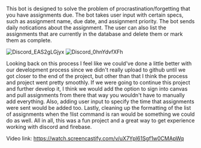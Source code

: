 This bot is designed to solve the problem of procrastination/forgetting that you have assignments due. The bot takes user input with certain specs, such as assignment name, due date, and assignment priority. The bot sends daily notications about the assignment. The user can also list the assignments that are currently in the database and delete them or mark them as complete.

![Discord_EAS2gLGjyx](https://user-images.githubusercontent.com/98119210/167515551-c3aaf05f-0efd-42b5-ad1c-97a6139b9719.png)
![Discord_0hnYdvfXFh](https://user-images.githubusercontent.com/98119210/167515561-c052180c-800e-40b6-9068-a935d03d9ab8.png)

Looking back on this process I feel like we could've done a little better with our development process since we didn't really upload to github until we got closer to the end of the project, but other than that I think the process and project went pretty smoothly. If we were going to continue this project and further develop it, I think we would add the option to sign into canvas and pull assignments from there that way you wouldn't have to manually add everything. Also, adding user input to specify the time that assignments were sent would be added too. Lastly, cleaning up the formatting of the list of assignments when the !list command is ran would be something we could do as well. All in all, this was a fun project and a great way to get experience working with discord and firebase.

Video link: https://watch.screencastify.com/v/uX7Ypl61Sgf1w0CMApWq
